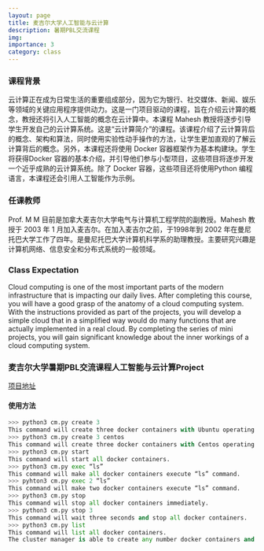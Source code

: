 ```yaml
---
layout: page
title: 麦吉尔大学人工智能与云计算
description: 暑期PBL交流课程
img: 
importance: 3
category: class
---
```


### 课程背景

云计算正在成为日常生活的重要组成部分，因为它为银行、社交媒体、新闻、娱乐等领域的关键应用程序提供动力。这是一门项目驱动的课程，旨在介绍云计算的概念，教授还将引入人工智能的概念在云计算中。本课程 Mahesh 教授将逐步引导学生开发自己的云计算系统。这是“云计算简介”的课程。该课程介绍了云计算背后的概念、架构和算法，同时使用实验性动手操作的方法，让学生更加直观的了解云计算背后的概念。另外，本课程还将使用 Docker 容器框架作为基本构建块。学生将获得Docker 容器的基本介绍，并引导他们参与小型项目，这些项目将逐步开发一个近乎成熟的云计算系统。除了 Docker 容器，这些项目还将使用Python 编程语言，本课程还会引用人工智能作为示例。

### 任课教师

Prof. M M 目前是加拿大麦吉尔大学电气与计算机工程学院的副教授。Mahesh 教授于 2003 年 1 月加入麦吉尔。在加入麦吉尔之前，于1998年到 2002 年在曼尼托巴大学工作了四年。是曼尼托巴大学计算机科学系的助理教授。主要研究兴趣是计算机网络、信息安全和分布式系统的一般领域。

### Class Expectation 

Cloud computing is one of the most important parts of the modern infrastructure that is impacting our daily lives. After completing this course, you will have a good grasp of the anatomy of a cloud computing system. With the instructions provided as part of the projects, you will develop a simple cloud that in a simplified way would do many functions that are actually implemented in a real cloud. By completing the series of mini projects, you will gain significant knowledge about the inner workings of a cloud computing system.

### 麦吉尔大学暑期PBL交流课程人工智能与云计算Project

[项目地址](https://github.com/liukanshan1/AI-and-Cloud-Compute/)


#### 使用方法
```python
>>> python3 cm.py create 3
This command will create three docker containers with Ubuntu operating system.
>>> python3 cm.py create 3 centos
This command will create three docker containers with Centos operating system.
>>> python3 cm.py start
This command will start all docker containers.
>>> python3 cm.py exec “ls”
This command will make all docker containers execute “ls” command.
>>> pyhton3 cm.py exec 2 “ls”
This command will make two docker containers execute “ls” command.
>>> python3 cm.py stop
This command will stop all docker containers immediately.
>>> python3 cm.py stop 3
This command will wait three seconds and stop all docker containers.
>>> python3 cm.py list
This command will list all docker containers.
The cluster manager is able to create any number docker containers and start executing some commands in these docker containers.
```

